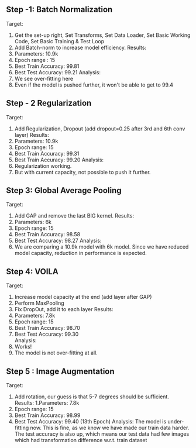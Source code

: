 Step -1: Batch Normalization
---------------------------------------------------------------
Target:
1.	Get the set-up right, Set Transforms, Set Data Loader, Set Basic Working Code, Set Basic Training  & Test Loop
2.	Add Batch-norm to increase model efficiency.
Results:
1.	Parameters: 10.9k
2.	Epoch range : 15
3.	Best Train Accuracy: 99.81
4.	Best Test Accuracy: 99.21 
Analysis:
1.	We see over-fitting here
2.	Even if the model is pushed further, it won't be able to get to 99.4


Step - 2 Regularization
---------------------------------------------------------------
Target:
1.	Add Regularization, Dropout (add dropout=0.25 after 3rd and 6th conv layer) 
Results:
1.	Parameters: 10.9k
2.	Epoch range: 15
3.	Best Train Accuracy: 99.31
4.	Best Train Accuracy: 99.20
Analysis:
1.	Regularization working. 
2.	But with current capacity, not possible to push it further. 

Step 3: Global Average Pooling
---------------------------------------------------------------
Target:
1.	Add GAP and remove the last BIG kernel. 
Results:
1.	Parameters: 6k
2.	Epoch range: 15
3.	Best Train Accuracy: 98.58
4.	Best Test Accuracy: 98.27 
Analysis:
1.	We are comparing a 10.9k model with 6k model. Since we have reduced model capacity, reduction in performance is expected. 

Step 4: VOILA
---------------------------------------------------------------
Target:
1.	Increase model capacity at the end (add layer after GAP)
2.	Perform MaxPooling
3.	Fix DropOut, add it to each layer 
Results:
1.	Parameters: 7.8k
2.	Epoch range: 15
3.	Best Train Accuracy: 98.70
4.	Best Test Accuracy: 99.30   
Analysis: 
1.	Works!
2.	The model is not over-fitting at all. 

Step 5 : Image Augmentation
---------------------------------------------------------------

Target: 
1. Add rotation, our guess is that 5-7 degrees should be sufficient.  
Results:
1.Parameters: 7.8k
2. Epoch range: 15 
3. Best Train Accuracy: 98.99
4. Best Test Accuracy: 99.40 (13th Epoch) 
Analysis:
The model is under-fitting now. This is fine, as we know we have made our train data harder. 
The test accuracy is also up, which means our test data had few images which had transformation difference w.r.t. train dataset
